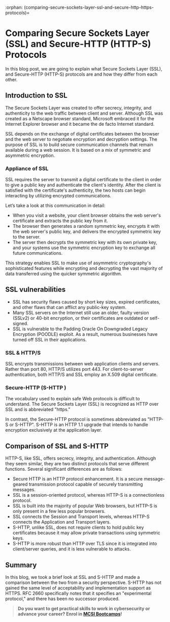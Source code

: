 :orphan:
(comparing-secure-sockets-layer-ssl-and-secure-http-https-protocols)=

# Comparing Secure Sockets Layer (SSL) and Secure-HTTP (HTTP-S) Protocols

In this blog post, we are going to explain what Secure Sockets Layer (SSL), and Secure-HTTP (HTTP-S) protocols are and how they differ from each other.

## Introduction to SSL

The Secure Sockets Layer was created to offer secrecy, integrity, and authenticity to the web traffic between client and server. Although SSL was created as a Netscape browser standard, Microsoft embraced it for the Internet Explorer browser and it became the de facto Internet standard.

SSL depends on the exchange of digital certificates between the browser and the web server to negotiate encryption and decryption settings. The purpose of SSL is to build secure communication channels that remain available during a web session. It is based on a mix of symmetric and asymmetric encryption.

### Appliance of SSL

SSL requires the server to transmit a digital certificate to the client in order to give a public key and authenticate the client's identity. After the client is satisfied with the certificate's authenticity, the two hosts can begin interacting by utilizing encrypted communications.

Let’s take a look at this communication in detail:

- When you visit a website, your client browser obtains the web server's certificate and extracts the public key from it.
- The browser then generates a random symmetric key, encrypts it with the web server's public key, and delivers the encrypted symmetric key to the server.
- The server then decrypts the symmetric key with its own private key, and your systems use the symmetric encryption key to exchange all future communications.

This strategy enables SSL to make use of asymmetric cryptography's sophisticated features while encrypting and decrypting the vast majority of data transferred using the quicker symmetric algorithm.

## SSL vulnerabilities

- SSL has security flaws caused by short key sizes, expired certificates, and other flaws that can afflict any public-key system.
- Many SSL servers on the Internet still use an older, faulty version (SSLv2) or 40-bit encryption, or their certificates are outdated or self-signed.
- SSL is vulnerable to the Padding Oracle On Downgraded Legacy Encryption (POODLE) exploit. As a result, numerous businesses have turned off SSL in their applications.

### SSL & HTTP/S

SSL encrypts transmissions between web application clients and servers. Rather than port 80, HTTP/S utilizes port 443. For client-to-server authentication, both HTTP/S and SSL employ an X.509 digital certificate.

### Secure-HTTP (S-HTTP )

The vocabulary used to explain safe Web protocols is difficult to understand. The Secure Sockets Layer (SSL) is recognized as HTTP over SSL and is abbreviated "https."

In contrast, the Secure-HTTP protocol is sometimes abbreviated as "HTTP-S or S-HTTP". S-HTTP is an HTTP 1.1 upgrade that intends to handle encryption exclusively at the application layer.

## Comparison of SSL and S-HTTP

HTTP-S, like SSL, offers secrecy, integrity, and authentication. Although they seem similar, they are two distinct protocols that serve different functions. Several significant differences are as follows:

- Secure HTTP is an HTTP protocol enhancement. It is a secure message-geared transmission protocol capable of securely transmitting messages.
- SSL is a session-oriented protocol, whereas HTTP-S is a connectionless protocol.
- SSL is built into the majority of popular Web browsers, but HTTP-S is only present in a few less popular browsers.
- SSL connects the Session and Transport levels, whereas HTTP-S connects the Application and Transport layers.
- S-HTTP, unlike SSL, does not require clients to hold public key certificates because it may allow private transactions using symmetric keys.
- S-HTTP is more robust than HTTP over TLS since it is integrated into client/server queries, and it is less vulnerable to attacks.

## Summary

In this blog, we took a brief look at SSL and S-HTTP and made a comparison between the two from a security perspective. S-HTTP has not gained the same level of acceptability and implementation support as HTTPS. RFC 2660 specifically notes that it specifies an "experimental protocol," and there has been no successor produced.

> **Do you want to get practical skills to work in cybersecurity or advance your career? Enrol in [MCSI Bootcamps](https://www.mosse-institute.com/bootcamps.html)!**
